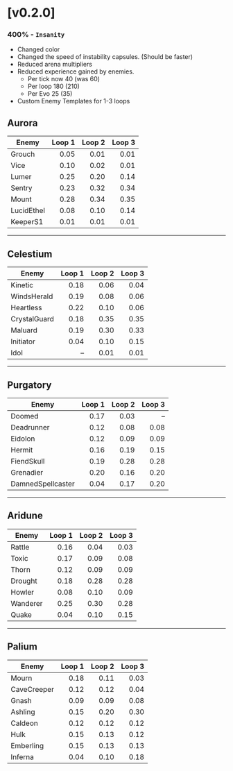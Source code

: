 # [v0.2.0]

### 400% - ```Insanity```

- Changed color
- Changed the speed of instability capsules. (Should be faster)
- Reduced arena multipliers
- Reduced experience gained by enemies. 
  - Per tick now 40 (was 60)
  - Per loop 180 (210)
  - Per Evo 25 (35)
- Custom Enemy Templates for 1-3 loops

## Aurora

| Enemy           | Loop 1 | Loop 2 | Loop 3 |
| --------------- | -----: | -----: | -----: |
| Grouch     |   0.05 |   0.01 |   0.01 |
| Vice       |   0.10 |   0.02 |   0.01 |
| Lumer      |   0.25 |   0.20 |   0.14 |
| Sentry     |   0.23 |   0.32 |   0.34 |
| Mount      |   0.28 |   0.34 |   0.35 |
| LucidEthel |   0.08 |   0.10 |   0.14 |
| KeeperS1   |   0.01 |   0.01 |   0.01 |

---

## Celestium

| Enemy             | Loop 1 | Loop 2 | Loop 3 |
| ----------------- | -----: | -----: | -----: |
| Kinetic      |   0.18 |   0.06 |   0.04 |
| WindsHerald  |   0.19 |   0.08 |   0.06 |
| Heartless    |   0.22 |   0.10 |   0.06 |
| CrystalGuard |   0.18 |   0.35 |   0.35 |
| Maluard      |   0.19 |   0.30 |   0.33 |
| Initiator    |   0.04 |   0.10 |   0.15 |
| Idol         |      – |   0.01 |   0.01 |

---

## Purgatory

| Enemy                  | Loop 1 | Loop 2 | Loop 3 |
| ---------------------- | -----: | -----: | -----: |
| Doomed            |   0.17 |   0.03 |      – |
| Deadrunner        |   0.12 |   0.08 |   0.08 |
| Eidolon           |   0.12 |   0.09 |   0.09 |
| Hermit            |   0.16 |   0.19 |   0.15 |
| FiendSkull        |   0.19 |   0.28 |   0.28 |
| Grenadier         |   0.20 |   0.16 |   0.20 |
| DamnedSpellcaster |   0.04 |   0.17 |   0.20 |

---

## Aridune

| Enemy         | Loop 1 | Loop 2 | Loop 3 |
| ------------- | -----: | -----: | -----: |
| Rattle   |   0.16 |   0.04 |   0.03 |
| Toxic    |   0.17 |   0.09 |   0.08 |
| Thorn    |   0.12 |   0.09 |   0.09 |
| Drought  |   0.18 |   0.28 |   0.28 |
| Howler   |   0.08 |   0.10 |   0.09 |
| Wanderer |   0.25 |   0.30 |   0.28 |
| Quake    |   0.04 |   0.10 |   0.15 |

---

## Palium

| Enemy            | Loop 1 | Loop 2 | Loop 3 |
| ---------------- | -----: | -----: | -----: |
| Mourn       |   0.18 |   0.11 |   0.03 |
| CaveCreeper |   0.12 |   0.12 |   0.04 |
| Gnash       |   0.09 |   0.09 |   0.08 |
| Ashling     |   0.15 |   0.20 |   0.30 |
| Caldeon     |   0.12 |   0.12 |   0.12 |
| Hulk        |   0.15 |   0.13 |   0.12 |
| Emberling   |   0.15 |   0.13 |   0.13 |
| Inferna     |   0.04 |   0.10 |   0.18 |